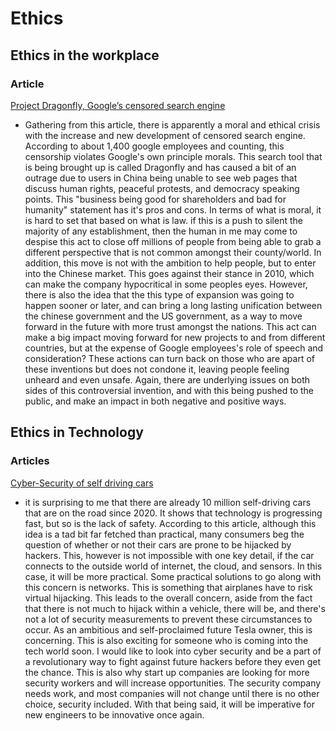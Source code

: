 # Ethics

## Ethics in the workplace

### Article

[Project Dragonfly, Google’s censored search engine](https://www.vox.com/2018/8/17/17704526/google-dragonfly-censored-search-engine-china)

- Gathering from this article, there is apparently a moral and ethical crisis with the increase and new development of censored search engine. According to about 1,400 google employees and counting, this censorship violates Google's own principle morals. This search tool that is being brought up is called Dragonfly and has caused a bit of an outrage due to users in China being unable to see web pages that discuss human rights, peaceful protests, and democracy speaking points. This "business being good for shareholders and bad for humanity" statement has it's pros and cons. In terms of what is moral, it is hard to set that based on what is law. if this is a push to silent the majority of any establishment, then the human in me may come to despise this act to close off millions of people from being able to grab a different perspective that is not common amongst their county/world. In addition, this move is not with the ambition to help people, but to enter into the Chinese market. This goes against their stance in 2010, which can make the company hypocritical in some peoples eyes. However, there is also the idea that the this type of expansion was going to happen sooner or later, and can bring a long lasting unification between the chinese government and the US government, as a way to move forward in the future with more trust amongst the nations. This act can make a big impact moving forward for new projects to and from different countries, but at the expense of Google employees's role of speech and consideration? These actions can turn back on those who are apart of these inventions but does not condone it, leaving people feeling unheard and even unsafe. Again, there are underlying issues on both sides of this controversial invention, and with this being pushed to the public, and make an impact in both negative and positive ways.

## Ethics in Technology

### Articles

[Cyber-Security of self driving cars](https://phys.org/news/2017-02-cybersecurity-self-driving-cars.html)

- it is surprising to me that there are already 10 million self-driving cars that are on the road since 2020. It shows that technology is progressing fast, but so is the lack of safety. According to this article, although this idea is a tad bit far fetched than practical, many consumers beg the question of whether or not their cars are prone to be hijacked by hackers. This, however is not impossible with one key detail, if the car connects to the outside world of internet, the cloud, and sensors. In this case, it will be more practical. Some practical solutions to go along with this concern is networks. This is something that airplanes have to risk virtual hijacking. This leads to the overall concern, aside from the fact that there is not much to hijack within a vehicle, there will be, and there's not a lot of security measurements to prevent these circumstances to occur. As an ambitious and self-proclaimed future Tesla owner, this is concerning. This is also exciting for someone who is coming into the tech world soon. I would like to look into cyber security and be a part of a revolutionary way to fight against future hackers before they even get the chance. This is also why start up companies are looking for more security workers and will increase opportunities. The security company needs work, and most companies will not change until there is no other choice, security included. With that being said, it will be imperative for new engineers to be innovative once again.
